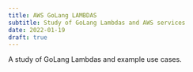 ```yaml
---
title: AWS GoLang LAMBDAS
subtitle: Study of GoLang Lambdas and AWS services
date: 2022-01-19
draft: true
---
```


A study of GoLang Lambdas and example use cases.